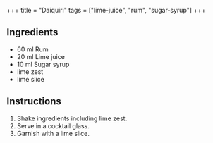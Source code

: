 +++
title = "Daiquiri"
tags = ["lime-juice", "rum", "sugar-syrup"]
+++

## Ingredients

- 60 ml Rum
- 20 ml Lime juice
- 10 ml Sugar syrup
- lime zest
- lime slice

## Instructions

1. Shake ingredients including lime zest.
2. Serve in a cocktail glass.
3. Garnish with a lime slice.

